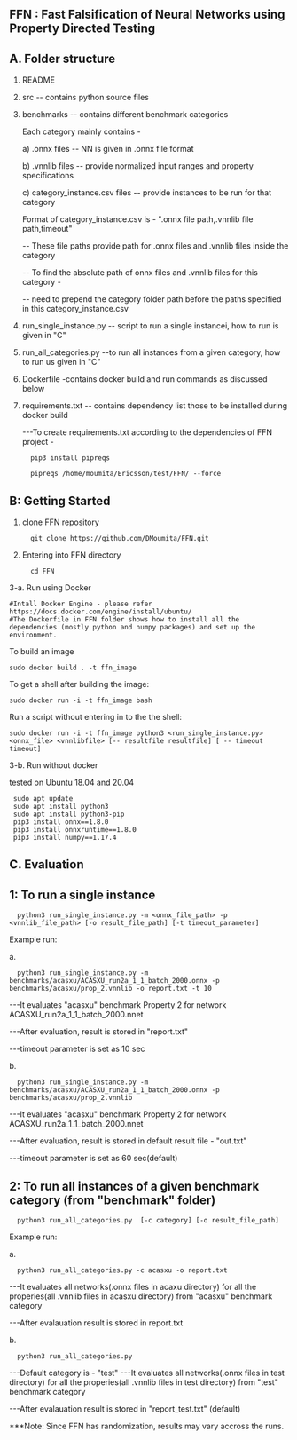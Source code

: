 FFN : Fast Falsification of Neural Networks using Property Directed Testing
----------------------------------------------------------------------------

A. Folder structure
   -------------------

   1. README
   2. src  -- contains python source files
   3. benchmarks -- contains different benchmark categories

      Each category mainly contains - 

      a) .onnx files -- NN is given in .onnx file format

      b) .vnnlib files  -- provide normalized input ranges and property specifications

      c) category_instance.csv files -- provide instances to be run for that category 

      Format of category_instance.csv is  - ".onnx file path,.vnnlib file path,timeout"

      -- These file paths provide path for .onnx files and .vnnlib files inside the category 

      -- To find the absolute path of onnx files and .vnnlib files for this category - 

         -- need to prepend the category folder path before the paths specified in this category_instance.csv
        

   4. run_single_instance.py -- script to run a single instancei, how to run is given in "C"
   5. run_all_categories.py --to run all instances from a given category, how to run us given in "C" 
   6. Dockerfile -contains docker build and run commands as discussed below
   7. requirements.txt -- contains dependency list those to be installed during docker build

      ---To create requirements.txt according to the dependencies of FFN project -
         
            pip3 install pipreqs

            pipreqs /home/moumita/Ericsson/test/FFN/ --force
       
  
   
B: Getting Started
   -------------------------
1. clone FFN repository 

         git clone https://github.com/DMoumita/FFN.git

2. Entering into FFN directory
      
         cd FFN

3-a. Run using Docker 

    #Intall Docker Engine - please refer https://docs.docker.com/engine/install/ubuntu/
    #The Dockerfile in FFN folder shows how to install all the dependencies (mostly python and numpy packages) and set up the environment. 

   To build an image
    
    sudo docker build . -t ffn_image 

   To get a shell after building the image:
  
    sudo docker run -i -t ffn_image bash
    
   Run a script without entering in to the the shell:
   
    sudo docker run -i -t ffn_image python3 <run_single_instance.py> <onnx_file> <vnnlibfile> [-- resultfile resultfile] [ -- timeout timeout]


3-b. Run without docker 


   tested on Ubuntu 18.04 and 20.04
   
     sudo apt update
     sudo apt install python3
     sudo apt install python3-pip
     pip3 install onnx==1.8.0
     pip3 install onnxruntime==1.8.0
     pip3 install numpy==1.17.4

     
C. Evaluation
   ---------------
1: To run a single instance
   ------------------------------
      python3 run_single_instance.py -m <onnx_file_path> -p <vnnlib_file_path> [-o result_file_path] [-t timeout_parameter]


Example run:

a.
   
      python3 run_single_instance.py -m benchmarks/acasxu/ACASXU_run2a_1_1_batch_2000.onnx -p benchmarks/acasxu/prop_2.vnnlib -o report.txt -t 10
      
 ---It evaluates "acasxu" benchmark Property 2 for network ACASXU_run2a_1_1_batch_2000.nnet
 
 ---After evaluation, result is stored in "report.txt"
 
 ---timeout parameter is set as 10 sec

b. 
   
      python3 run_single_instance.py -m benchmarks/acasxu/ACASXU_run2a_1_1_batch_2000.onnx -p benchmarks/acasxu/prop_2.vnnlib 

 ---It evaluates "acasxu" benchmark Property 2 for network ACASXU_run2a_1_1_batch_2000.nnet
 
 ---After evaluation, result is stored in default result file - "out.txt"
 
 ---timeout parameter is set as 60 sec(default)

2: To run all instances of a given benchmark category (from "benchmark" folder)
   ---------------------------------------------------------------------------
      python3 run_all_categories.py  [-c category] [-o result_file_path]

Example run:

a. 

      python3 run_all_categories.py -c acasxu -o report.txt 

 ---It evaluates all networks(.onnx files in acaxu directory) for all the properies(all .vnnlib files in acasxu directory) from "acasxu" benchmark category 
 
 ---After evalauation result is stored in report.txt

b.

      python3 run_all_categories.py 

 ---Default category is - "test"
 ---It evaluates all networks(.onnx files in test directory) for all the properies(all .vnnlib files in test directory) from "test" benchmark category 
 
 ---After evalauation result is stored in "report_test.txt" (default)

***Note: Since FFN has randomization, results may vary accross the runs.
